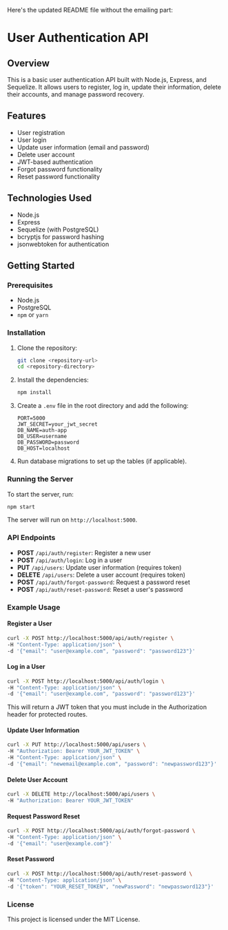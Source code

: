 Here's the updated README file without the emailing part:

# User Authentication API

## Overview

This is a basic user authentication API built with Node.js, Express, and Sequelize. It allows users to register, log in, update their information, delete their accounts, and manage password recovery.

## Features

- User registration
- User login
- Update user information (email and password)
- Delete user account
- JWT-based authentication
- Forgot password functionality
- Reset password functionality

## Technologies Used

- Node.js
- Express
- Sequelize (with PostgreSQL)
- bcryptjs for password hashing
- jsonwebtoken for authentication

## Getting Started

### Prerequisites

- Node.js
- PostgreSQL
- `npm` or `yarn`

### Installation

1. Clone the repository:

   ```bash
   git clone <repository-url>
   cd <repository-directory>
   ```

2. Install the dependencies:

   ```bash
   npm install
   ```

3. Create a `.env` file in the root directory and add the following:

   ```plaintext
   PORT=5000
   JWT_SECRET=your_jwt_secret
   DB_NAME=auth-app
   DB_USER=username
   DB_PASSWORD=password
   DB_HOST=localhost
   ```

4. Run database migrations to set up the tables (if applicable).

### Running the Server

To start the server, run:

```bash
npm start
```

The server will run on `http://localhost:5000`.

### API Endpoints

- **POST** `/api/auth/register`: Register a new user
- **POST** `/api/auth/login`: Log in a user
- **PUT** `/api/users`: Update user information (requires token)
- **DELETE** `/api/users`: Delete a user account (requires token)
- **POST** `/api/auth/forgot-password`: Request a password reset
- **POST** `/api/auth/reset-password`: Reset a user's password

### Example Usage

#### Register a User

```bash
curl -X POST http://localhost:5000/api/auth/register \
-H "Content-Type: application/json" \
-d '{"email": "user@example.com", "password": "password123"}'
```

#### Log in a User

```bash
curl -X POST http://localhost:5000/api/auth/login \
-H "Content-Type: application/json" \
-d '{"email": "user@example.com", "password": "password123"}'
```

This will return a JWT token that you must include in the Authorization header for protected routes.

#### Update User Information

```bash
curl -X PUT http://localhost:5000/api/users \
-H "Authorization: Bearer YOUR_JWT_TOKEN" \
-H "Content-Type: application/json" \
-d '{"email": "newemail@example.com", "password": "newpassword123"}'
```

#### Delete User Account

```bash
curl -X DELETE http://localhost:5000/api/users \
-H "Authorization: Bearer YOUR_JWT_TOKEN"
```

#### Request Password Reset

```bash
curl -X POST http://localhost:5000/api/auth/forgot-password \
-H "Content-Type: application/json" \
-d '{"email": "user@example.com"}'
```

#### Reset Password

```bash
curl -X POST http://localhost:5000/api/auth/reset-password \
-H "Content-Type: application/json" \
-d '{"token": "YOUR_RESET_TOKEN", "newPassword": "newpassword123"}'
```

### License

This project is licensed under the MIT License.